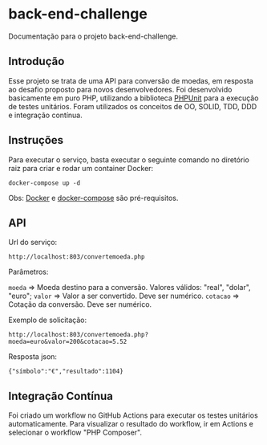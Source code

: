 # back-end-challenge

Documentação para o projeto back-end-challenge. 

## Introdução

Esse projeto se trata de uma API para conversão de moedas, em resposta ao desafio proposto para novos desenvolvedores.
Foi desenvolvido basicamente em puro PHP, utilizando a biblioteca [PHPUnit](https://phpunit.de/) para a execução de testes unitários.
Foram utilizados os conceitos de OO, SOLID, TDD, DDD e integração contínua. 

## Instruções

Para executar o serviço, basta executar o seguinte comando no diretório raiz para criar e rodar um container Docker:

`docker-compose up -d`

Obs: [Docker](https://www.docker.com/get-started) e [docker-compose](https://docs.docker.com/compose/install/) são pré-requisitos.

## API

Url do serviço:

`http://localhost:803/convertemoeda.php` 

Parâmetros:

`moeda`   => Moeda destino para a conversão. Valores válidos: "real", "dolar", "euro";
`valor`   => Valor a ser convertido. Deve ser numérico.
`cotacao` => Cotação da conversão. Deve ser numérico.

Exemplo de solicitação:

`http://localhost:803/convertemoeda.php?moeda=euro&valor=200&cotacao=5.52`

Resposta json:

`{"símbolo":"€","resultado":1104}`

## Integração Contínua

Foi criado um workflow no GitHub Actions para executar os testes unitários automaticamente.
Para visualizar o resultado do workflow, ir em Actions e selecionar o workflow "PHP Composer".   
